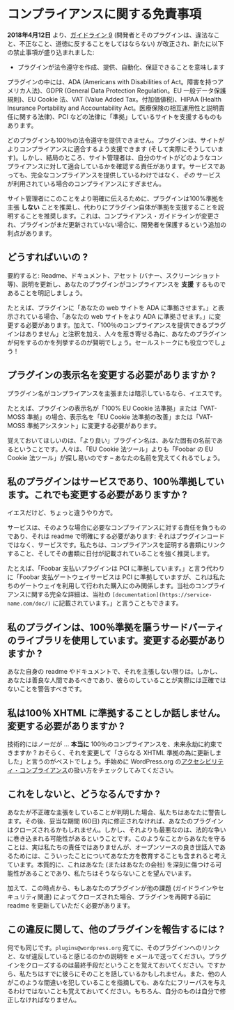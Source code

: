 <!-- 
# Compliance Disclaimers
 -->
# コンプライアンスに関する免責事項

<!-- 
As of **April 12, 2018**, [Guideline 9](https://developer.wordpress.org/plugins/wordpress-org/detailed-plugin-guidelines/#9-developers-and-their-plugins-must-not-do-anything-illegal-dishonest-or-morally-offensive) (Developers and their plugins must not do anything illegal, dishonest, or morally offensive.) has been amended to include the following new prohibition:
 -->
**2018年4月12日** より、[ガイドライン 9](https://developer.wordpress.org/plugins/wordpress-org/detailed-plugin-guidelines/#9-developers-and-their-plugins-must-not-do-anything-illegal-dishonest-or-morally-offensive) (開発者とそのプラグインは、違法なこと、不正なこと、道徳に反することをしてはならない) が改正され、新たに以下の禁止事項が盛り込まれました:

<!-- 
- implying that a plugin can create, provide, automate, or guarantee legal compliance
 -->
- プラグインが法令遵守を作成、提供、自動化、保証できることを意味します

<!-- 
Some plugins offer to assist a site with being ‘compliant’ with laws like the ADA, GDPR, EU Cookie Law, VAT, HIPPA, PCI, and so on.
 -->
プラグインの中には、ADA (Americans with Disabilities of Act。障害を持つアメリカ人法)、GDPR (General Data Protection Regulation。EU 一般データ保護規則)、EU Cookie 法、VAT (Value Added Tax。付加価値税)、HIPAA (Health Insurance Portability and Accountability Act。医療保険の相互運用性と説明責任に関する法律)、PCI などの法律に「準拠」しているサイトを支援するものもあります。

<!-- 
No plugin can offer 100% legal compliance. They can (and do) assist sites with being more compliant. Still, at the end of the day, the responsibility remains with the site administrators to ensure their sites meet the qualifications for any compliance. Even services are not providing full compliance, just compliance when _their_ service is in use.
 -->
どのプラグインも100％の法令遵守を提供できません。プラグインは、サイトがよりコンプライアンスに適合するよう支援できます (そして実際にそうしています)。しかし、結局のところ、サイト管理者は、自分のサイトがどのようなコンプライアンスに対して適合しているかを確認する責任があります。サービスであっても、完全なコンプライアンスを提供しているわけではなく、_その_ サービスが利用されている場合のコンプライアンスにすぎません。

<!-- 
In order to make this more clear to site administrators, we recommend that plugins do **not** claim to be 100% compliant, and instead to explain that the plugin itself will assist in compliance. This has the added benefit of protecting developers in the case where compliance guidelines change and the plugin has not yet been updated.
 -->
サイト管理者にこのことをより明確に伝えるために、プラグインは100%準拠を主張 **しない** ことを推奨し、代わりにプラグイン自体が準拠を支援することを説明することを推奨します。これは、コンプライアンス・ガイドラインが変更され、プラグインがまだ更新されていない場合に、開発者を保護するという追加の利点があります。

<!-- 
## What do I need to do?
 -->
## どうすればいいの ?

<!-- 
tl;dr: Update your readme, documentation, assets (banners, screenshots, etc), and descriptions to clearly state that your plugin is meant to **assist** in compliance.
 -->
要約すると: Readme、ドキュメント、アセット (バナー、スクリーンショット等)、説明を更新し、あなたのプラグインがコンプライアンスを **支援** するものであることを明記しましょう。

<!-- 
For example, if your plugin says it “will make your website ADA compliant.” you should change that to “will help make your website more ADA compliant.” In addition, it would be wise to add in a note that “no plugin can provide 100% compliance” and then enumerate what yours does to get people closer. It’ll help your sales pitches too!
 -->
たとえば、プラグインに「あなたの web サイトを ADA に準拠させます。」と表示されている場合、「あなたの web サイトをより ADA に準拠させます。」に変更する必要があります。加えて、「100％のコンプライアンスを提供できるプラグインはありません」と注釈を加え、人々を惹き寄せる為に、あなたのプラグインが何をするのかを列挙するのが賢明でしょう。セールストークにも役立つでしょう !

<!-- 
## Do I need to change my plugin display name?
 -->
## プラグインの表示名を変更する必要がありますか ?

<!-- 
If your plugin name claims or implies compliance, yes.
 -->
プラグイン名がコンプライアンスを主張または暗示しているなら、イエスです。

<!-- 
For example, if your plugin display name is “100% EU Cookie Law Compliance” or “VAT-MOSS Compliance” then you should change the display name to “Improve EU Cookie Law Compliance” or “VAT-MOSS Compliance Assistant”
 -->
たとえば、プラグインの表示名が「100% EU Cookie 法準拠」または「VAT-MOSS 準拠」の場合、表示名を「EU Cookie 法準拠の改善」または「VAT-MOSS 準拠アシスタント」に変更する必要があります。

<!-- 
Keep in mind, a BETTER plugin name would be one that is unique to you. Remember, people can find “Foobar’s EU Cookie Law Tools” easier than “EU Cookie Law Tools” – they’ll remember your name easier.
 -->
覚えておいてほしいのは、「より良い」プラグイン名は、あなた固有の名前であるということです。人々は、「EU Cookie 法ツール」よりも「Foobar の EU Cookie 法ツール」が探し易いのです – あなたの名前を覚えてくれるでしょう。

<!-- 
## My plugin’s a service and is 100% compliant. Do I still need to do this?
 -->
## 私のプラグインはサービスであり、100％準拠しています。これでも変更する必要がありますか ?

<!-- 
Yes, but in a slightly different way.
 -->
イエスだけど、ちょっと違うやり方で。

<!-- 
A service assumes the responsibility for the compliance needed in those cases, and that’s what needs to be clear in the readme: it’s not the plugin code, it’s the service. We strongly recommend you link to your proof of compliance, and that is has a date on it.
 -->
サービスは、そのような場合に必要なコンプライアンスに対する責任を負うものであり、それは readme で明確にする必要があります: それはプラグインコードではなく、サービスです。私たちは、コンプライアンスを証明する書類にリンクすること、そしてその書類に日付が記載されていることを強く推奨します。

<!-- 
For example, instead of saying “Foobar Payment Plugin is PCI compliant.” you could say “The Foobar Payment Gateway Service handles PCI compliance, however this only pertains to purchases made using our gateway. Full details on our compliance can be found in our `[documentation](https://service-name.com/doc/)`.”
 -->
たとえば、「Foobar 支払いプラグインは PCI に準拠しています。」と言う代わりに「Foobar 支払ゲートウェイサービスは PCI に準拠していますが、これは私たちのゲートウェイを利用して行われた購入にのみ関係します。当社のコンプライアンスに関する完全な詳細は、当社の `[documentation](https://service-name.com/doc/)` に記載されています。」と言うこともできます。

<!-- 
## My plugin uses a 3rd party library that claims 100% compliance. Do I need to change that?
 -->
## 私のプラグインは、100％準拠を謳うサードパーティのライブラリを使用しています。変更する必要がありますか ?

<!-- 
Not unless you also claim it in your own readme/documentation. Though you should be a good human and warn them that what they’re doing isn’t really accurate.
 -->
あなた自身の readme やドキュメントで、それを主張しない限りは。しかし、あなたは善良な人間であるべきであり、彼らのしていることが実際には正確ではないことを警告すべきです。

<!-- 
## I only talk about 100% XHTML compliance. Do I have to change things?
 -->
## 私は100％ XHTML に準拠することしか話しません。変更する必要がありますか ?

<!-- 
Technically no, but … can you **really** promise 100% compliance forever and ever? Probably best to change that and just say “Updated for further XHTML compliance.” Check out how WordPress.org handles [Accessibility compliance](https://wordpress.org/about/accessibility/) for a good place to start.
 -->
技術的にはノーだが … **本当に** 100％のコンプライアンスを、未来永劫に約束できますか ? おそらく、それを変更して「さらなる XHTML 準拠の為に更新しました」と言うのがベストでしょう。手始めに WordPress.org の[アクセシビリティ・コンプライアンス](https://wordpress.org/about/accessibility/)の扱い方をチェックしてみてください。

<!-- 
## What happens if I don’t do this?
 -->
## これをしないと、どうなるんですか ?

<!-- 
If we find you’re making inaccurate claims, we will warn you. Then if it’s not fixed in a reasonable amount of time (60 days) your plugin may be closed. Worst than that, however, you open yourself up for legal disputes. This is not actually our responsibility to protect you from, however we feel that being good stewards of open source includes educating you as to these things. Essential, this is something that could seriously hurt you (or your company), and we’d rather that not happen.
 -->
あなたが不正確な主張をしていることが判明した場合、私たちはあなたに警告します。その後、妥当な期間 (60日) 内に修正されなければ、あなたのプラグインはクローズされるかもしれません。しかし、それよりも最悪なのは、法的な争いに巻き込まれる可能性があるということです。このようなことからあなたを守ることは、実は私たちの責任ではありませんが、オープンソースの良き世話人であるためには、こういったことについてあなた方を教育することも含まれると考えています。本質的に、これはあなた (またはあなたの会社) を深刻に傷つける可能性があることであり、私たちはそうならないことを望んでいます。

<!-- 
In addition, from this point forward, if your plugin is closed for other issues (guideline or security related), we will require you to update the readme before we will reopen the plugin.
 -->
加えて、この時点から、もしあなたのプラグインが他の課題 (ガイドラインやセキュリティ関連) によってクローズされた場合、プラグインを再開する前に readme を更新していただく必要があります。

<!-- 
## How do I report other plugins for this violation?
 -->
## この違反に関して、他のプラグインを報告するには ?

<!-- 
Same way you would anything. Email `plugins@wordpress.org` with a link to their plugin and an explanation as to why you feel they’re in violation. Keep in mind, closing a plugin is a last resort, so we may already be talking to them about it. Also remember pointing out other people making this mistake doesn’t give you a free pass. You have to fix your own stuff too.
 -->
何でも同じです。`plugins@wordpress.org` 宛てに、そのプラグインへのリンクと、なぜ違反していると感じるのかの説明を e メールで送ってください。プラグインをクローズするのは最終手段だということを覚えておいてください。ですから、私たちはすでに彼らにそのことを話しているかもしれません。また、他の人がこのような間違いを犯していることを指摘しても、あなたにフリーパスを与えるわけではないことも覚えておいてください。もちろん、自分のものは自分で修正しなければなりません。